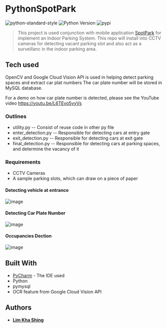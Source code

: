 # PythonSpotPark
![python-standard-style](https://img.shields.io/appveyor/ci/gruntjs/grunt.svg)
![Python Version](https://img.shields.io/pypi/pyversions/Django.svg)
![pypi](https://img.shields.io/pypi/v/nine.svg)
> This project is used conjunction with mobile application [SpotPark](https://github.com/limkhashing/SpotPark) for implement an Indoor Parking System. This repo will install into CCTV cameras for detecting vacant parking slot and also act as a surveillanc in the indoor parking area.

## Tech used
OpenCV and Google Cloud Vision API is used in helping detect parking spaces and extract car plat numbers
The car plate number will be stored in MySQL database.

For a demo on how car plate number is detected, please see the YouTube video 
https://youtu.be/L6TEvo5vyVs


### Outlines
* utility.py -- Consist of reuse code in other py file
* enter_detection.py -- Responsible for detecting cars at entry gate
* exit_detection.py -- Responsible for detecting cars at exit gate
* final_detection.py -- Responsible for detecting cars at parking spaces, and determine the vacancy of it

### Requirements
* CCTV Cameras 
* A sample parking slots, which can draw on a piece of paper

#### Detecting vehicle at entrance
![image](https://user-images.githubusercontent.com/30791939/54375819-ba020000-46bc-11e9-8af1-410d0aea03f4.png)

#### Detecting Car Plate Number
![image](https://user-images.githubusercontent.com/30791939/54376110-4a404500-46bd-11e9-8f6a-d1ecf4843ad7.png)

#### Occupancies Dection
![image](https://user-images.githubusercontent.com/30791939/54376034-1d8c2d80-46bd-11e9-96bf-126dfa24d5fa.png)

## Built With
* [PyCharm](https://www.jetbrains.com/pycharm/) - The IDE used
* Python
* pymysql
* OCR feature from Google Cloud Vision API 

## Authors
* [**Lim Kha Shing**](https://www.linkedin.com/in/lim-kha-shing-836a24120/)
